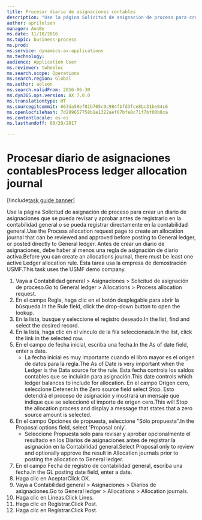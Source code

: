 ```yaml
--- 
title: Procesar diario de asignaciones contables
description: "Use la página Solicitud de asignación de proceso para crear un diario de asignaciones que se pueda revisar y aprobar antes de registrarlo en la contabilidad general o se pueda registrar directamente en la contabilidad general."
author: aprilolson
manager: AnnBe
ms.date: 11/10/2016
ms.topic: business-process
ms.prod: 
ms.service: dynamics-ax-applications
ms.technology: 
audience: Application User
ms.reviewer: twheeloc
ms.search.scope: Operations
ms.search.region: Global
ms.author: aolson
ms.search.validFrom: 2016-06-30
ms.dyn365.ops.version: AX 7.0.0
ms.translationtype: HT
ms.sourcegitcommit: 663da58ef01b705c0c984fbfd3fce8bc31be04c6
ms.openlocfilehash: 7d299657758b1e1322aef07bfe8c71f7bf00b0ca
ms.contentlocale: es-es
ms.lasthandoff: 08/29/2017

---
```

# <a name="process-ledger-allocation-journal"></a><span data-ttu-id="d2be6-103">Procesar diario de asignaciones contables</span><span class="sxs-lookup"><span data-stu-id="d2be6-103">Process ledger allocation journal</span></span>

[!include[task guide banner](../../includes/task-guide-banner.md)]

<span data-ttu-id="d2be6-104">Use la página Solicitud de asignación de proceso para crear un diario de asignaciones que se pueda revisar y aprobar antes de registrarlo en la contabilidad general o se pueda registrar directamente en la contabilidad general.</span><span class="sxs-lookup"><span data-stu-id="d2be6-104">Use the Process allocation request page to create an allocation journal that can be reviewed and approved before posting to General ledger, or posted directly to General ledger.</span></span> <span data-ttu-id="d2be6-105">Antes de crear un diario de asignaciones, debe haber al menos una regla de asignación de diario activa.</span><span class="sxs-lookup"><span data-stu-id="d2be6-105">Before you can create an allocations journal, there must be least one active Ledger allocation rule.</span></span> <span data-ttu-id="d2be6-106">Esta tarea usa la empresa de demostración USMF.</span><span class="sxs-lookup"><span data-stu-id="d2be6-106">This task uses the USMF demo company.</span></span>

1. <span data-ttu-id="d2be6-107">Vaya a Contabilidad general > Asignaciones > Solicitud de asignación de proceso.</span><span class="sxs-lookup"><span data-stu-id="d2be6-107">Go to General ledger > Allocations > Process allocation request.</span></span>
2. <span data-ttu-id="d2be6-108">En el campo Regla, haga clic en el botón desplegable para abrir la búsqueda.</span><span class="sxs-lookup"><span data-stu-id="d2be6-108">In the Rule field, click the drop-down button to open the lookup.</span></span>
3. <span data-ttu-id="d2be6-109">En la lista, busque y seleccione el registro deseado.</span><span class="sxs-lookup"><span data-stu-id="d2be6-109">In the list, find and select the desired record.</span></span>
4. <span data-ttu-id="d2be6-110">En la lista, haga clic en el vínculo de la fila seleccionada.</span><span class="sxs-lookup"><span data-stu-id="d2be6-110">In the list, click the link in the selected row.</span></span>
5. <span data-ttu-id="d2be6-111">En el campo de fecha inicial, escriba una fecha.</span><span class="sxs-lookup"><span data-stu-id="d2be6-111">In the As of date field, enter a date.</span></span>
    * <span data-ttu-id="d2be6-112">La fecha inicial es muy importante cuando el libro mayor es el origen de datos para la regla.</span><span class="sxs-lookup"><span data-stu-id="d2be6-112">The As of Date is very important when the Ledger is the Data source for the rule.</span></span> <span data-ttu-id="d2be6-113">Esta fecha controla los saldos contables que se incluirán para asignación.</span><span class="sxs-lookup"><span data-stu-id="d2be6-113">This date controls which ledger balances to include for allocation.</span></span>     <span data-ttu-id="d2be6-114">En el campo Origen cero, seleccione Detener.</span><span class="sxs-lookup"><span data-stu-id="d2be6-114">In the Zero source field select Stop.</span></span> <span data-ttu-id="d2be6-115">Esto detendrá el proceso de asignación y mostrará un mensaje que indique que se seleccionó el importe de origen cero.</span><span class="sxs-lookup"><span data-stu-id="d2be6-115">This will  Stop the allocation process and display a message that states that a zero source amount is selected.</span></span>  
6. <span data-ttu-id="d2be6-116">En el campo Opciones de propuesta, seleccione "Sólo propuesta".</span><span class="sxs-lookup"><span data-stu-id="d2be6-116">In the Proposal options field, select 'Proposal only'.</span></span>
    * <span data-ttu-id="d2be6-117">Seleccione Propuesta solo para revisar y aprobar opcionalmente el resultado en los Diarios de asignaciones antes de registrar la asignación en la Contabilidad general.</span><span class="sxs-lookup"><span data-stu-id="d2be6-117">Select Proposal only to review and optionally approve the result in Allocation journals prior to posting the allocation to General ledger.</span></span>  
7. <span data-ttu-id="d2be6-118">En el campo Fecha de registro de contabilidad general, escriba una fecha.</span><span class="sxs-lookup"><span data-stu-id="d2be6-118">In the GL posting date field, enter a date.</span></span>
8. <span data-ttu-id="d2be6-119">Haga clic en Aceptar</span><span class="sxs-lookup"><span data-stu-id="d2be6-119">Click OK.</span></span>
9. <span data-ttu-id="d2be6-120">Vaya a Contabilidad general > Asignaciones > Diarios de asignaciones.</span><span class="sxs-lookup"><span data-stu-id="d2be6-120">Go to General ledger > Allocations > Allocation journals.</span></span>
10. <span data-ttu-id="d2be6-121">Haga clic en Líneas.</span><span class="sxs-lookup"><span data-stu-id="d2be6-121">Click Lines.</span></span>
11. <span data-ttu-id="d2be6-122">Haga clic en Registrar.</span><span class="sxs-lookup"><span data-stu-id="d2be6-122">Click Post.</span></span>
12. <span data-ttu-id="d2be6-123">Haga clic en Registrar.</span><span class="sxs-lookup"><span data-stu-id="d2be6-123">Click Post.</span></span>


